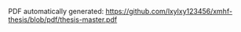 PDF automatically generated:
<https://github.com/lxylxy123456/xmhf-thesis/blob/pdf/thesis-master.pdf>

